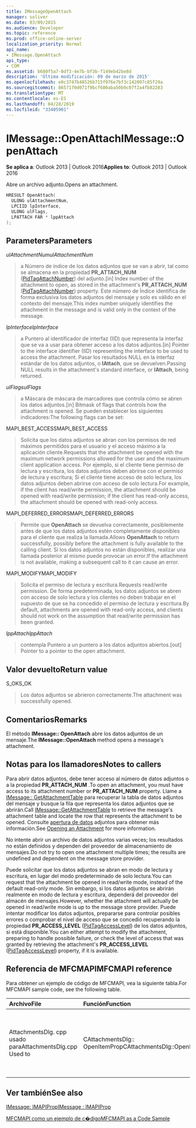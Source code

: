 ```yaml
---
title: IMessageOpenAttach
manager: soliver
ms.date: 03/09/2015
ms.audience: Developer
ms.topic: reference
ms.prod: office-online-server
localization_priority: Normal
api_name:
- IMessage.OpenAttach
api_type:
- COM
ms.assetid: b680f5a7-0df3-4e7b-bf3b-f149eb42be8d
description: 'Última modificación: 09 de marzo de 2015'
ms.openlocfilehash: e0c3747b48526b715f976e7bf3c142097c85f29a
ms.sourcegitcommit: 8657170d071f9bcf680aba50b9c07f2a4fb82283
ms.translationtype: MT
ms.contentlocale: es-ES
ms.lasthandoff: 04/28/2019
ms.locfileid: "33405901"
---
```

# <a name="imessageopenattach"></a><span data-ttu-id="705df-103">IMessage::OpenAttach</span><span class="sxs-lookup"><span data-stu-id="705df-103">IMessage::OpenAttach</span></span>

  
  
<span data-ttu-id="705df-104">**Se aplica a**: Outlook 2013 | Outlook 2016</span><span class="sxs-lookup"><span data-stu-id="705df-104">**Applies to**: Outlook 2013 | Outlook 2016</span></span> 
  
<span data-ttu-id="705df-105">Abre un archivo adjunto.</span><span class="sxs-lookup"><span data-stu-id="705df-105">Opens an attachment.</span></span> 
  
```cpp
HRESULT OpenAttach(
  ULONG ulAttachmentNum,
  LPCIID lpInterface,
  ULONG ulFlags,
  LPATTACH FAR * lppAttach
);
```

## <a name="parameters"></a><span data-ttu-id="705df-106">Parameters</span><span class="sxs-lookup"><span data-stu-id="705df-106">Parameters</span></span>

 <span data-ttu-id="705df-107">_ulAttachmentNum_</span><span class="sxs-lookup"><span data-stu-id="705df-107">_ulAttachmentNum_</span></span>
  
> <span data-ttu-id="705df-108">a Número de índice de los datos adjuntos que se van a abrir, tal como se almacena en la propiedad **PR_ATTACH_NUM** ([PidTagAttachNumber](pidtagattachnumber-canonical-property.md)) del adjunto.</span><span class="sxs-lookup"><span data-stu-id="705df-108">[in] Index number of the attachment to open, as stored in the attachment's **PR_ATTACH_NUM** ([PidTagAttachNumber](pidtagattachnumber-canonical-property.md)) property.</span></span> <span data-ttu-id="705df-109">Este número de Índice identifica de forma exclusiva los datos adjuntos del mensaje y solo es válido en el contexto del mensaje.</span><span class="sxs-lookup"><span data-stu-id="705df-109">This index number uniquely identifies the attachment in the message and is valid only in the context of the message.</span></span>
    
 <span data-ttu-id="705df-110">_lpInterface_</span><span class="sxs-lookup"><span data-stu-id="705df-110">_lpInterface_</span></span>
  
> <span data-ttu-id="705df-111">a Puntero al identificador de interfaz (IID) que representa la interfaz que se va a usar para obtener acceso a los datos adjuntos.</span><span class="sxs-lookup"><span data-stu-id="705df-111">[in] Pointer to the interface identifier (IID) representing the interface to be used to access the attachment.</span></span> <span data-ttu-id="705df-112">Pasar los resultados NULL en la interfaz estándar de los datos adjuntos, o **IAttach**, que se devuelven.</span><span class="sxs-lookup"><span data-stu-id="705df-112">Passing NULL results in the attachment's standard interface, or **IAttach**, being returned.</span></span> 
    
 <span data-ttu-id="705df-113">_ulFlags_</span><span class="sxs-lookup"><span data-stu-id="705df-113">_ulFlags_</span></span>
  
> <span data-ttu-id="705df-114">a Máscara de máscara de marcadores que controla cómo se abren los datos adjuntos.</span><span class="sxs-lookup"><span data-stu-id="705df-114">[in] Bitmask of flags that controls how the attachment is opened.</span></span> <span data-ttu-id="705df-115">Se pueden establecer los siguientes indicadores:</span><span class="sxs-lookup"><span data-stu-id="705df-115">The following flags can be set:</span></span> 
    
<span data-ttu-id="705df-116">MAPI_BEST_ACCESS</span><span class="sxs-lookup"><span data-stu-id="705df-116">MAPI_BEST_ACCESS</span></span> 
  
> <span data-ttu-id="705df-117">Solicita que los datos adjuntos se abran con los permisos de red máximos permitidos para el usuario y el acceso máximo a la aplicación cliente.</span><span class="sxs-lookup"><span data-stu-id="705df-117">Requests that the attachment be opened with the maximum network permissions allowed for the user and the maximum client application access.</span></span> <span data-ttu-id="705df-118">Por ejemplo, si el cliente tiene permiso de lectura y escritura, los datos adjuntos deben abrirse con el permiso de lectura y escritura; Si el cliente tiene acceso de solo lectura, los datos adjuntos deben abrirse con acceso de solo lectura.</span><span class="sxs-lookup"><span data-stu-id="705df-118">For example, if the client has read/write permission, the attachment should be opened with read/write permission; if the client has read-only access, the attachment should be opened with read-only access.</span></span> 
    
<span data-ttu-id="705df-119">MAPI_DEFERRED_ERRORS</span><span class="sxs-lookup"><span data-stu-id="705df-119">MAPI_DEFERRED_ERRORS</span></span> 
  
> <span data-ttu-id="705df-120">Permite que **OpenAttach** se devuelva correctamente, posiblemente antes de que los datos adjuntos estén completamente disponibles para el cliente que realiza la llamada.</span><span class="sxs-lookup"><span data-stu-id="705df-120">Allows **OpenAttach** to return successfully, possibly before the attachment is fully available to the calling client.</span></span> <span data-ttu-id="705df-121">Si los datos adjuntos no están disponibles, realizar una llamada posterior al mismo puede provocar un error.</span><span class="sxs-lookup"><span data-stu-id="705df-121">If the attachment is not available, making a subsequent call to it can cause an error.</span></span> 
    
<span data-ttu-id="705df-122">MAPI_MODIFY</span><span class="sxs-lookup"><span data-stu-id="705df-122">MAPI_MODIFY</span></span> 
  
> <span data-ttu-id="705df-123">Solicita el permiso de lectura y escritura.</span><span class="sxs-lookup"><span data-stu-id="705df-123">Requests read/write permission.</span></span> <span data-ttu-id="705df-124">De forma predeterminada, los datos adjuntos se abren con acceso de solo lectura y los clientes no deben trabajar en el supuesto de que se ha concedido el permiso de lectura y escritura.</span><span class="sxs-lookup"><span data-stu-id="705df-124">By default, attachments are opened with read-only access, and clients should not work on the assumption that read/write permission has been granted.</span></span> 
    
 <span data-ttu-id="705df-125">_lppAttach_</span><span class="sxs-lookup"><span data-stu-id="705df-125">_lppAttach_</span></span>
  
> <span data-ttu-id="705df-126">contempla Puntero a un puntero a los datos adjuntos abiertos.</span><span class="sxs-lookup"><span data-stu-id="705df-126">[out] Pointer to a pointer to the open attachment.</span></span>
    
## <a name="return-value"></a><span data-ttu-id="705df-127">Valor devuelto</span><span class="sxs-lookup"><span data-stu-id="705df-127">Return value</span></span>

<span data-ttu-id="705df-128">S_OK</span><span class="sxs-lookup"><span data-stu-id="705df-128">S_OK</span></span> 
  
> <span data-ttu-id="705df-129">Los datos adjuntos se abrieron correctamente.</span><span class="sxs-lookup"><span data-stu-id="705df-129">The attachment was successfully opened.</span></span>
    
## <a name="remarks"></a><span data-ttu-id="705df-130">Comentarios</span><span class="sxs-lookup"><span data-stu-id="705df-130">Remarks</span></span>

<span data-ttu-id="705df-131">El método **IMessage:: OpenAttach** abre los datos adjuntos de un mensaje.</span><span class="sxs-lookup"><span data-stu-id="705df-131">The **IMessage::OpenAttach** method opens a message's attachment.</span></span> 
  
## <a name="notes-to-callers"></a><span data-ttu-id="705df-132">Notas para los llamadores</span><span class="sxs-lookup"><span data-stu-id="705df-132">Notes to callers</span></span>

<span data-ttu-id="705df-133">Para abrir datos adjuntos, debe tener acceso al número de datos adjuntos o a la propiedad **PR_ATTACH_NUM** .</span><span class="sxs-lookup"><span data-stu-id="705df-133">To open an attachment, you must have access to its attachment number or **PR_ATTACH_NUM** property.</span></span> <span data-ttu-id="705df-134">Llame a [IMessage:: GetAttachmentTable](imessage-getattachmenttable.md) para recuperar la tabla de datos adjuntos del mensaje y busque la fila que representa los datos adjuntos que se abrirán.</span><span class="sxs-lookup"><span data-stu-id="705df-134">Call [IMessage::GetAttachmentTable](imessage-getattachmenttable.md) to retrieve the message's attachment table and locate the row that represents the attachment to be opened.</span></span> <span data-ttu-id="705df-135">Consulte [apertura de datos](opening-an-attachment.md) adjuntos para obtener más información.</span><span class="sxs-lookup"><span data-stu-id="705df-135">See [Opening an Attachment](opening-an-attachment.md) for more information.</span></span> 
  
<span data-ttu-id="705df-136">No intente abrir un archivo de datos adjuntos varias veces; los resultados no están definidos y dependen del proveedor de almacenamiento de mensajes.</span><span class="sxs-lookup"><span data-stu-id="705df-136">Do not try to open one attachment multiple times; the results are undefined and dependent on the message store provider.</span></span>
  
<span data-ttu-id="705df-137">Puede solicitar que los datos adjuntos se abran en modo de lectura y escritura, en lugar del modo predeterminado de solo lectura.</span><span class="sxs-lookup"><span data-stu-id="705df-137">You can request that the attachment be opened in read/write mode, instead of the default read-only mode.</span></span> <span data-ttu-id="705df-138">Sin embargo, si los datos adjuntos se abrirán realmente en modo de lectura y escritura, dependerá del proveedor del almacén de mensajes.</span><span class="sxs-lookup"><span data-stu-id="705df-138">However, whether the attachment will actually be opened in read/write mode is up to the message store provider.</span></span> <span data-ttu-id="705df-139">Puede intentar modificar los datos adjuntos, prepararse para controlar posibles errores o comprobar el nivel de acceso que se concedió recuperando la propiedad **PR_ACCESS_LEVEL** ([PidTagAccessLevel](pidtagaccesslevel-canonical-property.md)) de los datos adjuntos, si está disponible.</span><span class="sxs-lookup"><span data-stu-id="705df-139">You can either attempt to modify the attachment, preparing to handle possible failure, or check the level of access that was granted by retrieving the attachment's **PR_ACCESS_LEVEL** ([PidTagAccessLevel](pidtagaccesslevel-canonical-property.md)) property, if it is available.</span></span> 
  
## <a name="mfcmapi-reference"></a><span data-ttu-id="705df-140">Referencia de MFCMAPI</span><span class="sxs-lookup"><span data-stu-id="705df-140">MFCMAPI reference</span></span>

<span data-ttu-id="705df-141">Para obtener un ejemplo de código de MFCMAPI, vea la siguiente tabla.</span><span class="sxs-lookup"><span data-stu-id="705df-141">For MFCMAPI sample code, see the following table.</span></span>
  
|<span data-ttu-id="705df-142">**Archivo**</span><span class="sxs-lookup"><span data-stu-id="705df-142">**File**</span></span>|<span data-ttu-id="705df-143">**Función**</span><span class="sxs-lookup"><span data-stu-id="705df-143">**Function**</span></span>|<span data-ttu-id="705df-144">**Comentario**</span><span class="sxs-lookup"><span data-stu-id="705df-144">**Comment**</span></span>|
|:-----|:-----|:-----|
|<span data-ttu-id="705df-145">AttachmentsDlg. cpp usado para</span><span class="sxs-lookup"><span data-stu-id="705df-145">AttachmentsDlg.cpp Used to</span></span>  <br/> |<span data-ttu-id="705df-146">CAttachmentsDlg:: OpenItemProp</span><span class="sxs-lookup"><span data-stu-id="705df-146">CAttachmentsDlg::OpenItemProp</span></span>  <br/> |<span data-ttu-id="705df-147">MFCMAPI usa el método **IMessage:: OpenAttach** para abrir objetos Attachment,</span><span class="sxs-lookup"><span data-stu-id="705df-147">MFCMAPI uses the **IMessage::OpenAttach** method to open attachment objects,</span></span>  <br/> |
   
## <a name="see-also"></a><span data-ttu-id="705df-148">Ver también</span><span class="sxs-lookup"><span data-stu-id="705df-148">See also</span></span>



[<span data-ttu-id="705df-149">IMessage: IMAPIProp</span><span class="sxs-lookup"><span data-stu-id="705df-149">IMessage : IMAPIProp</span></span>](imessageimapiprop.md)


[<span data-ttu-id="705df-150">MFCMAPI como un ejemplo de c�digo</span><span class="sxs-lookup"><span data-stu-id="705df-150">MFCMAPI as a Code Sample</span></span>](mfcmapi-as-a-code-sample.md)

